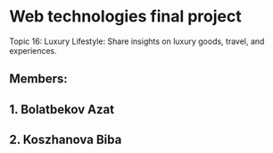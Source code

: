 # Web technologies final project
Topic 16: Luxury Lifestyle: Share insights on luxury goods, travel, and experiences.
## Members:
## 1. Bolatbekov Azat
## 2. Koszhanova Biba
